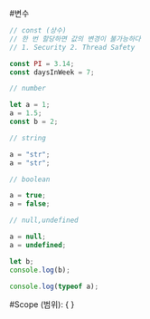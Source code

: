 #변수

```javascript
// const (상수)
// 한 번 할당하면 값의 변경이 불가능하다
// 1. Security 2. Thread Safety

const PI = 3.14;
const daysInWeek = 7;

// number

let a = 1;
a = 1.5;
const b = 2;

// string

a = "str";
a = "str";

// boolean

a = true;
a = false;

// null,undefined

a = null;
a = undefined;

let b;
console.log(b);

console.log(typeof a);
```

#Scope (범위): { }

```javascript

```

```javascript

```
